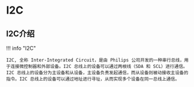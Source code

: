 # I2C

## I2C介绍

!!! info "I2C"

    I2C, 全称 Inter-Integrated Circuit，是由 Philips 公司开发的一种串行总线，用于连接微控制器和外部设备。I2C 总线上的设备可以通过两根线（SDA 和 SCL）进行通信。I2C 总线上的设备分为主设备和从设备，主设备负责发起通信，而从设备则被动接收主设备的指令。I2C 总线上的设备可以通过地址进行寻址，从而实现多个设备在同一总线上通信。

